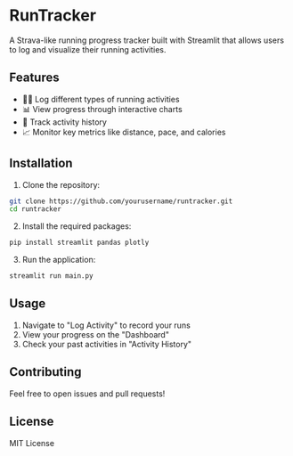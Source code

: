 # RunTracker

A Strava-like running progress tracker built with Streamlit that allows users to log and visualize their running activities.

## Features

- 🏃‍♂️ Log different types of running activities
- 📊 View progress through interactive charts
- 📅 Track activity history
- 📈 Monitor key metrics like distance, pace, and calories

## Installation

1. Clone the repository:
```bash
git clone https://github.com/yourusername/runtracker.git
cd runtracker
```

2. Install the required packages:
```bash
pip install streamlit pandas plotly
```

3. Run the application:
```bash
streamlit run main.py
```

## Usage

1. Navigate to "Log Activity" to record your runs
2. View your progress on the "Dashboard"
3. Check your past activities in "Activity History"

## Contributing

Feel free to open issues and pull requests!

## License

MIT License
